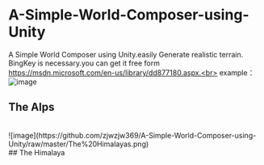# A-Simple-World-Composer-using-Unity
A Simple World Composer using Unity.easily Generate realistic terrain. 
BingKey is necessary.you can get it free form https://msdn.microsoft.com/en-us/library/dd877180.aspx.<br>
example：<br>
![image](https://github.com/zjwzjw369/A-Simple-World-Composer-using-Unity/raw/master/The%20Alps.png)
<br>
## The Alps
<br>
![image](https://github.com/zjwzjw369/A-Simple-World-Composer-using-Unity/raw/master/The%20Himalayas.png)
<br>
## The Himalaya
